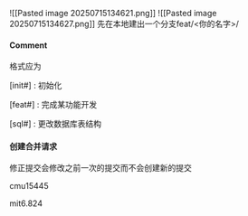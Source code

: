 ![[Pasted image 20250715134621.png]]
![[Pasted image 20250715134627.png]]
先在本地建出一个分支feat/<你的名字>/

#### Comment

格式应为

[init#] : 初始化

[feat#] : 完成某功能开发

[sql#] : 更改数据库表结构

#### 创建合并请求

  

修正提交会修改之前一次的提交而不会创建新的提交

cmu15445

mit6.824